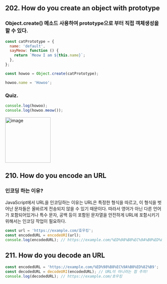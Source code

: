 ## 202. How do you create an object with prototype 

### Object.create() 메소드 사용하여 prototype으로 부터 직접 객체생성을 할 수 있다.

```js
const catPrototype = {
  name: 'default',
  sayMeow: function () {
    return `Meow I am ${this.name}`;
  },
};

const howoo = Object.create(catPrototype);

howoo.name = 'Howoo';
```

### Quiz.

```js
console.log(howoo);
console.log(howoo.meow());
```

<img width="146" alt="image" src="https://github.com/Fastcampus-Final-Team3/jober-frontend/assets/87072568/f3c8f62c-c3ed-4ce7-b0e9-7d58253f01c7">

## 210. How do you encode an URL

### 인코딩 하는 이유?

JavaScript에서 URL을 인코딩하는 이유는 URL은 특정한 형식을 따르고, 이 형식을 벗어난 문자들은 올바르게 전송되지 않을 수 있기 때문이다.
따라서 영어가 아닌 다른 언어가 포함되어있거나 특수 문자, 공백 등이 포함된 문자열을 안전하게 URL에 포함시키기 위해서는 인코딩 작업이 필요하다.

```js
const url = 'https://example.com/호우킹';
const encodedURL = encodeURI(url);
console.log(encodedURL); // https://example.com/%ED%98%B8%EC%9A%B0%ED%82%B9
```

## 211. How do you decode an URL

```js
const encodedURL = 'https://example.com/%ED%98%B8%EC%9A%B0%ED%82%B9';
const decodedURL = decodeURI(encodedURL); // URL이 아니라는 점 주의!
console.log(decodedURL); // https://example.com/호우킹
```
